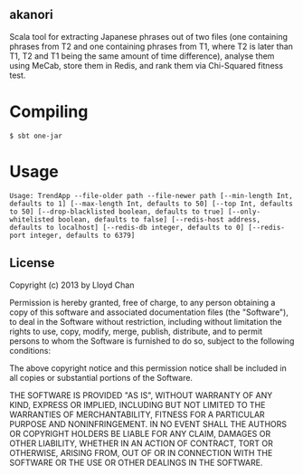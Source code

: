 akanori
------------------

Scala tool for extracting Japanese phrases out of two files (one containing phrases from T2 and one containing phrases from T1, where T2 is later than T1, T2 and T1 being the same amount of time difference), analyse them using MeCab, store them in Redis, and rank them via Chi-Squared fitness test.

Compiling
=======

`$ sbt one-jar`

Usage
=====

`Usage: TrendApp --file-older path --file-newer path [--min-length Int, defaults to 1] [--max-length Int, defaults to 50] [--top Int, defaults to 50] [--drop-blacklisted boolean, defaults to true] [--only-whitelisted boolean, defaults to false] [--redis-host address, defaults to localhost] [--redis-db integer, defaults to 0] [--redis-port integer, defaults to 6379]`


## License

Copyright (c) 2013 by Lloyd Chan

Permission is hereby granted, free of charge, to any person obtaining a
copy of this software and associated documentation files (the
"Software"), to deal in the Software without restriction, including
without limitation the rights to use, copy, modify, merge, publish,
distribute, and to permit persons to whom the Software is furnished to do so, subject to
the following conditions:

The above copyright notice and this permission notice shall be included
in all copies or substantial portions of the Software.

THE SOFTWARE IS PROVIDED "AS IS", WITHOUT WARRANTY OF ANY KIND, EXPRESS
OR IMPLIED, INCLUDING BUT NOT LIMITED TO THE WARRANTIES OF
MERCHANTABILITY, FITNESS FOR A PARTICULAR PURPOSE AND NONINFRINGEMENT.
IN NO EVENT SHALL THE AUTHORS OR COPYRIGHT HOLDERS BE LIABLE FOR ANY
CLAIM, DAMAGES OR OTHER LIABILITY, WHETHER IN AN ACTION OF CONTRACT,
TORT OR OTHERWISE, ARISING FROM, OUT OF OR IN CONNECTION WITH THE
SOFTWARE OR THE USE OR OTHER DEALINGS IN THE SOFTWARE.